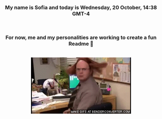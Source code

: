 


<div align="center">
<h3 >My name is Sofia and today is Wednesday, 20 October, 14:38 GMT-4</h3><br>
<h3 >For now, me and my personalities are working to create a fun Readme 👋
</h3><br>
<img src='img/dwight.gif' alt='working...'/>
</div>
